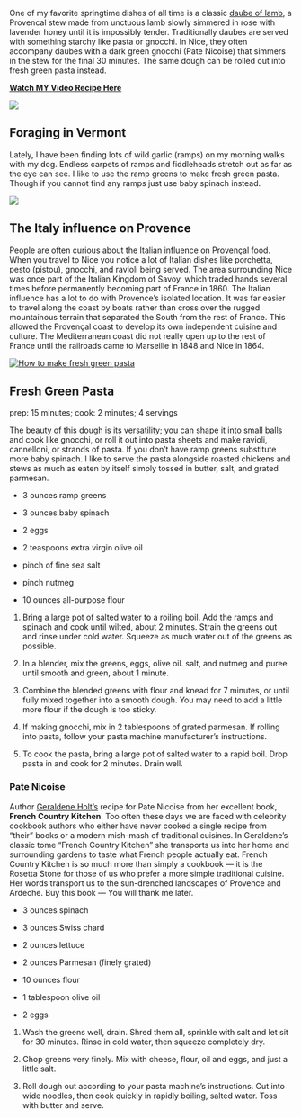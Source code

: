 One of my favorite springtime dishes of all time is a classic [daube of lamb](https://perfectlyprovence.co/provencal-lamb-daube-inspired-by-gui-gedda/), a Provencal stew made from unctuous lamb slowly simmered in rose with lavender honey until it is impossibly tender. Traditionally daubes are served with something starchy like pasta or gnocchi. In Nice, they often accompany daubes with a dark green gnocchi (Pate Nicoise) that simmers in the stew for the final 30 minutes. The same dough can be rolled out into fresh green pasta instead.

[**Watch MY Video Recipe Here**](https://www.youtube.com/watch?v=WBWqd0Frvn0)

![](https://miro.medium.com/max/700/1*tE2hXDewg71cRu9NjdWTlA.jpeg)

## Foraging in Vermont

Lately, I have been finding lots of wild garlic (ramps) on my morning walks with my dog. Endless carpets of ramps and fiddleheads stretch out as far as the eye can see. I like to use the ramp greens to make fresh green pasta. Though if you cannot find any ramps just use baby spinach instead.

![](https://miro.medium.com/max/700/1*U67KEzw97ce5SuBDxcLa8A.jpeg)

## The Italy influence on Provence

People are often curious about the Italian influence on Provençal food. When you travel to Nice you notice a lot of Italian dishes like porchetta, pesto (pistou), gnocchi, and ravioli being served. The area surrounding Nice was once part of the Italian Kingdom of Savoy, which traded hands several times before permanently becoming part of France in 1860. The Italian influence has a lot to do with Provence’s isolated location. It was far easier to travel along the coast by boats rather than cross over the rugged mountainous terrain that separated the South from the rest of France. This allowed the Provençal coast to develop its own independent cuisine and culture. The Mediterranean coast did not really open up to the rest of France until the railroads came to Marseille in 1848 and Nice in 1864.

[![How to make fresh green pasta](http://img.youtube.com/vi/WBWqd0Frvn0/hqdefault.jpg)](https://youtu.be/WBWqd0Frvn0)

## Fresh Green Pasta

prep: 15 minutes; cook: 2 minutes; 4 servings

The beauty of this dough is its versatility; you can shape it into small balls and cook like gnocchi, or roll it out into pasta sheets and make ravioli, cannelloni, or strands of pasta. If you don’t have ramp greens substitute more baby spinach. I like to serve the pasta alongside roasted chickens and stews as much as eaten by itself simply tossed in butter, salt, and grated parmesan.

- 3 ounces ramp greens

- 3 ounces baby spinach

- 2 eggs

- 2 teaspoons extra virgin olive oil

- pinch of fine sea salt

- pinch nutmeg

- 10 ounces all-purpose flour

1. Bring a large pot of salted water to a roiling boil. Add the ramps and spinach and cook until wilted, about 2 minutes. Strain the greens out and rinse under cold water. Squeeze as much water out of the greens as possible.

2. In a blender, mix the greens, eggs, olive oil. salt, and nutmeg and puree until smooth and green, about 1 minute.

3. Combine the blended greens with flour and knead for 7 minutes, or until fully mixed together into a smooth dough. You may need to add a little more flour if the dough is too sticky.

4. If making gnocchi, mix in 2 tablespoons of grated parmesan. If rolling into pasta, follow your pasta machine manufacturer’s instructions.

5. To cook the pasta, bring a large pot of salted water to a rapid boil. Drop pasta in and cook for 2 minutes. Drain well.

### Pate Nicoise

Author [Geraldene Holt’s](https://geraldeneholtcom.wordpress.com/) recipe for Pate Nicoise from her excellent book, **French Country Kitchen**. Too often these days we are faced with celebrity cookbook authors who either have never cooked a single recipe from “their” books or a modern mish-mash of traditional cuisines. In Geraldene’s classic tome “French Country Kitchen” she transports us into her home and surrounding gardens to taste what French people actually eat. French Country Kitchen is so much more than simply a cookbook — it is the Rosetta Stone for those of us who prefer a more simple traditional cuisine. Her words transport us to the sun-drenched landscapes of Provence and Ardeche. Buy this book — You will thank me later.

- 3 ounces spinach

- 3 ounces Swiss chard

- 2 ounces lettuce

- 2 ounces Parmesan (finely grated)

- 10 ounces flour

- 1 tablespoon olive oil

- 2 eggs

1. Wash the greens well, drain. Shred them all, sprinkle with salt and let sit for 30 minutes. Rinse in cold water, then squeeze completely dry.

2. Chop greens very finely. Mix with cheese, flour, oil and eggs, and just a little salt.

3. Roll dough out according to your pasta machine’s instructions. Cut into wide noodles, then cook quickly in rapidly boiling, salted water. Toss with butter and serve.
